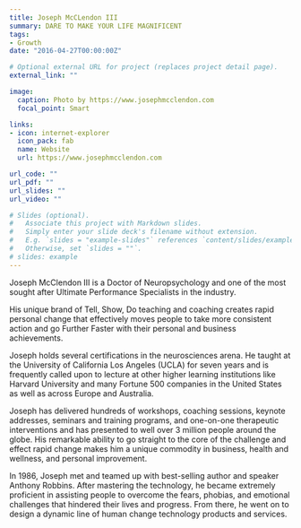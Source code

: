 ```yaml
---
title: Joseph McCLendon III
summary: DARE TO MAKE YOUR LIFE MAGNIFICENT
tags:
- Growth
date: "2016-04-27T00:00:00Z"

# Optional external URL for project (replaces project detail page).
external_link: ""

image:
  caption: Photo by https://www.josephmcclendon.com
  focal_point: Smart

links:
- icon: internet-explorer
  icon_pack: fab
  name: Website
  url: https://www.josephmcclendon.com

url_code: ""
url_pdf: ""
url_slides: ""
url_video: ""

# Slides (optional).
#   Associate this project with Markdown slides.
#   Simply enter your slide deck's filename without extension.
#   E.g. `slides = "example-slides"` references `content/slides/example-slides.md`.
#   Otherwise, set `slides = ""`.
# slides: example
---
```


Joseph McClendon III
is a Doctor of Neuropsychology and one of the most sought after Ultimate Performance Specialists in the industry.

His unique brand of Tell, Show, Do teaching and coaching creates rapid personal change that effectively moves people to take more consistent action and go Further Faster with their personal and business achievements.

Joseph holds several certifications in the neurosciences arena. He taught at the University of California Los Angeles (UCLA) for seven years and is frequently called upon to lecture at other higher learning institutions like Harvard University and many Fortune 500 companies in the United States as well as across Europe and Australia.

Joseph has delivered hundreds of workshops, coaching sessions, keynote addresses, seminars and training programs, and one-on-one therapeutic interventions and has presented to well over 3 million people around the globe. His remarkable ability to go straight to the core of the challenge and effect rapid change makes him a unique commodity in business, health and wellness, and personal improvement.

In 1986, Joseph met and teamed up with best-selling author and speaker Anthony Robbins. After mastering the technology, he became extremely proficient in assisting people to overcome the fears, phobias, and emotional challenges that hindered their lives and progress. From there, he went on to design a dynamic line of human change technology products and services.


